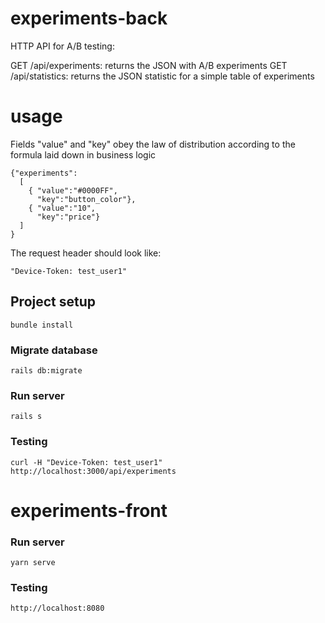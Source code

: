 # experiments-back

HTTP API for A/B testing:

GET /api/experiments: returns the JSON with A/B experiments
GET /api/statistics: returns the JSON statistic for a simple table of experiments 

# usage

Fields "value" and "key" obey the law of distribution according to the formula laid down in business logic
```
{"experiments":
  [ 
    { "value":"#0000FF",
      "key":"button_color"},
    { "value":"10",
      "key":"price"} 
  ]
}
```
The request header should look like:
```
"Device-Token: test_user1"
```
## Project setup
```
bundle install
```
### Migrate database
```
rails db:migrate
```
### Run server
```
rails s
```
### Testing
```
curl -H "Device-Token: test_user1" http://localhost:3000/api/experiments
```

# experiments-front

### Run server
```
yarn serve
```
### Testing
```
http://localhost:8080
```